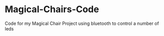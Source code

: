 # Magical-Chairs-Code
Code for my Magical Chair Project using bluetooth to control a number of leds
